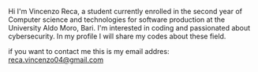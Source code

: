 Hi I'm Vincenzo Reca, a student currently enrolled in the second year of Computer science and technologies for software production at the University Aldo Moro, Bari.
I'm interested in coding and passionated about cybersecurity. In my profile I will share my codes about these field.

if you want to contact me this is my email addres: reca.vincenzo04@gmail.com
